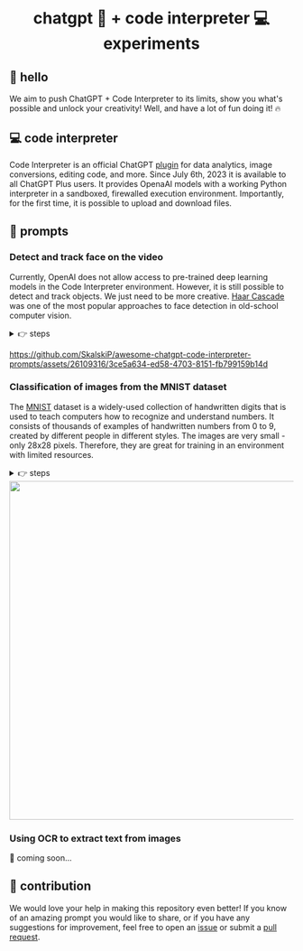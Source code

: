 <h1 align="center">chatgpt 💬 + code interpreter 💻 experiments</h1>

## 👋 hello

We aim to push ChatGPT + Code Interpreter to its limits, show you what's possible and unlock your creativity! Well, and have a lot of fun doing it! 🔥

## 💻 code interpreter

Code Interpreter is an official ChatGPT [plugin](https://openai.com/blog/chatgpt-plugins) for data analytics, image conversions, editing code, and more. Since July 6th, 2023 it is available to all ChatGPT Plus users. It provides OpenaAI models with a working Python interpreter in a sandboxed, firewalled execution environment. Importantly, for the first time, it is possible to upload and download files.

## 💬 prompts

### Detect and track face on the video

Currently, OpenAI does not allow access to pre-trained deep learning models in the Code Interpreter environment. However, it is still possible to detect and track objects. We just need to be more creative. [Haar Cascade](https://en.wikipedia.org/wiki/Haar-like_feature) was one of the most popular approaches to face detection in old-school computer vision. 

<details close>
<summary>👉 steps</summary>

1. Upload input video.

https://github.com/SkalskiP/awesome-chatgpt-code-interpreter-prompts/assets/26109316/9ec21cf7-84c6-4be6-a8e4-c439dcee945c

2. Confirm that ChatGPT can successfully process the video.

> Extract the first frame from the uploaded video.

![first_frame_new](https://github.com/SkalskiP/awesome-chatgpt-code-interpreter-prompts/assets/26109316/8e62d895-821f-4134-b0e4-5438071e2703)

3. Run Haar Cascade face detection on a single video frame.

> Extract the first frame from the uploaded video. Use Haar Cascade to detect the face and draw a red bounding box around it.

![first_frame](https://github.com/SkalskiP/awesome-chatgpt-code-interpreter-prompts/assets/26109316/65071ecf-f5b2-468a-b85e-8bb1d1a439a3)

4. Run Haar Cascade face detection on the whole video.

> Process video frame by frame. Use Haar Cascade to detect the face on each frame and draw a red bounding box around it. Save output video in mp4 format.

https://github.com/SkalskiP/awesome-chatgpt-code-interpreter-prompts/assets/26109316/45dc0f0c-f770-4766-be06-b238ff0adc5a

5. Use box IoU to remove false positives.

> Looks like on some frames, we have some accidental detections. Use IoU of boxes between the frames to isolate a single bounding box representing the face and discard other false positive boxes.

https://github.com/SkalskiP/awesome-chatgpt-code-interpreter-prompts/assets/26109316/19bcd6cc-9160-4c4c-b2fd-e628c355a25d

6. Crop video to follow the face.

> Create video with 800x800 resolution. Loop over each frame of the input video. If no face is detected on that frame, skip it. If the face is detected, use box coordinates to crop the original frame, then paste that cropped frame with the face into an 800x800 black output frame. Return the final video in mp4 format.

</details>

https://github.com/SkalskiP/awesome-chatgpt-code-interpreter-prompts/assets/26109316/3ce5a634-ed58-4703-8151-fb799159b14d

### Classification of images from the MNIST dataset

The [MNIST](https://www.kaggle.com/datasets/hojjatk/mnist-dataset) dataset is a widely-used collection of handwritten digits that is used to teach computers how to recognize and understand numbers. It consists of thousands of examples of handwritten numbers from 0 to 9, created by different people in different styles. The images are very small - only 28x28 pixels. Therefore, they are great for training in an environment with limited resources.

<details close>
<summary>👉 steps</summary>

1. Upload the MNIST dataset into the Code Interpreter environment.

2. To save hard drive and memory space, only 10% of the original dataset is loaded.

<img width="600" src="https://github.com/SkalskiP/awesome-chatgpt-code-interpreter-experiments/assets/26109316/7fcf0b4c-9368-478a-b157-dadd4dd4fb83">

3. Make sure that Code Interpreter knows how to process data.

<img width="600" src="https://github.com/SkalskiP/awesome-chatgpt-code-interpreter-experiments/assets/26109316/d45fa91c-64de-4a30-9595-3c4f638d04d0">

4. Split data into train and test subsets.

<img width="600" src="https://github.com/SkalskiP/awesome-chatgpt-code-interpreter-experiments/assets/26109316/b677c7d7-9380-470e-a32d-4baa8beaff5f">

5. Train sci-kit learn [Support Vector Classifier](https://scikit-learn.org/stable/modules/generated/sklearn.svm.SVC.html) on the test set.

<img width="600" src="https://github.com/SkalskiP/awesome-chatgpt-code-interpreter-experiments/assets/26109316/fd8b636f-5fcb-456c-abd9-14eadbd779d7">

6. Evaluate the trained model on the test set.

<img width="600" src="https://github.com/SkalskiP/awesome-chatgpt-code-interpreter-experiments/assets/26109316/3b0bd652-41dd-4180-9190-dff9bb012a12">

7. Visualize false classification results.

<img width="600" src="https://github.com/SkalskiP/awesome-chatgpt-code-interpreter-experiments/assets/26109316/216c9203-36be-4ce1-88d2-8bf2a1b3e411">

8. Download the trained model.

<img width="600" src="https://github.com/SkalskiP/awesome-chatgpt-code-interpreter-experiments/assets/26109316/365dad9b-b40a-4796-81d5-0d722aca3350">

</details>

<img width="600" src="https://github.com/SkalskiP/awesome-chatgpt-code-interpreter-experiments/assets/26109316/c52e63eb-5fb1-4f7f-9908-25171071f354">

### Using OCR to extract text from images

🚧 coming soon...

## 🦸 contribution

We would love your help in making this repository even better! If you know of an amazing prompt you would like to share, or if you have any suggestions for improvement, feel free to open an
[issue](https://github.com/SkalskiP/awesome-code-interpreter-prompts/issues) or submit a
[pull request](https://github.com/SkalskiP/awesome-code-interpreter-prompts/pulls).
